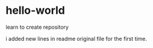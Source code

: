 # hello-world
learn to create repository


i added new lines in readme original file for the first time.
